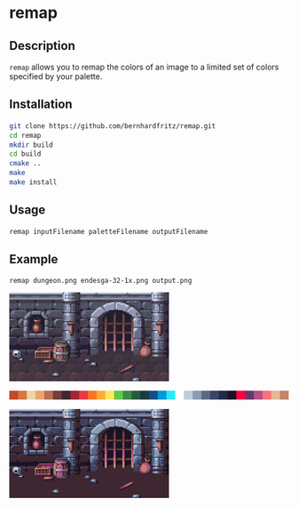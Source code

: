 # remap

## Description

`remap` allows you to remap the colors of an image to a limited set of colors specified by your palette.

## Installation

```bash
git clone https://github.com/bernhardfritz/remap.git
cd remap
mkdir build
cd build
cmake ..
make
make install
```

## Usage

```bash
remap inputFilename paletteFilename outputFilename
```

## Example

```
remap dungeon.png endesga-32-1x.png output.png
```

![dungeon.png](dungeon.png)

![endesga-32-1x.png](endesga-32-32x.png)

![output.png](output.png)

